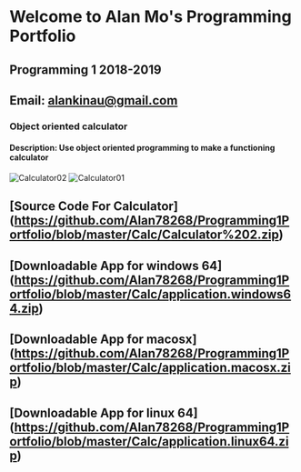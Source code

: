# Welcome to Alan Mo's Programming Portfolio
## Programming 1 2018-2019
## Email: alankinau@gmail.com


### Object oriented calculator

#### Description: Use object oriented programming to make a functioning calculator

![Calculator02](https://github.com/Alan78268/Programming1Portfolio/blob/master/Calc/calculator.jpg?raw=true)
![Calculator01](https://github.com/Alan78268/Programming1Portfolio/blob/master/Calc/Calculator01.png?raw=true)

## [Source Code For Calculator] (https://github.com/Alan78268/Programming1Portfolio/blob/master/Calc/Calculator%202.zip)

## [Downloadable App for windows 64] (https://github.com/Alan78268/Programming1Portfolio/blob/master/Calc/application.windows64.zip)

## [Downloadable App for macosx] (https://github.com/Alan78268/Programming1Portfolio/blob/master/Calc/application.macosx.zip)

## [Downloadable App for linux 64] (https://github.com/Alan78268/Programming1Portfolio/blob/master/Calc/application.linux64.zip)
